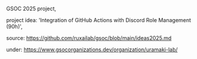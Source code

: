 GSOC 2025 project, 

project idea: 'Integration of GitHub Actions with Discord Role Management (90h)',

source: https://github.com/ruxailab/gsoc/blob/main/ideas2025.md

under: https://www.gsocorganizations.dev/organization/uramaki-lab/
